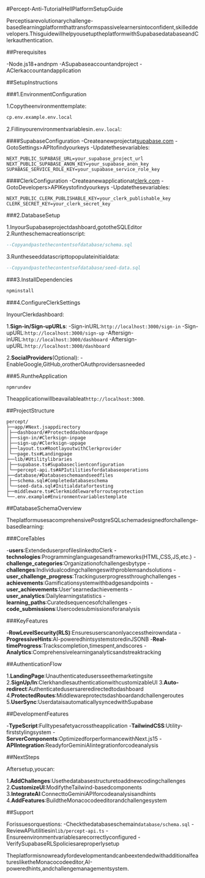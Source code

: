 #Percept-Anti-TutorialHellPlatformSetupGuide

Perceptisarevolutionarychallenge-basedlearningplatformthattransformspassivelearnersintoconfident,skilleddevelopers.ThisguidewillhelpyousetuptheplatformwithSupabasedatabaseandClerkauthentication.

##Prerequisites

-Node.js18+andnpm
-ASupabaseaccountandproject
-AClerkaccountandapplication

##SetupInstructions

###1.EnvironmentConfiguration

1.Copytheenvironmenttemplate:
```bash
cp.env.example.env.local
```

2.Fillinyourenvironmentvariablesin`.env.local`:

####SupabaseConfiguration
-Createanewprojectat[supabase.com](https://supabase.com)
-GotoSettings>APItofindyourkeys
-Updatethesevariables:
```
NEXT_PUBLIC_SUPABASE_URL=your_supabase_project_url
NEXT_PUBLIC_SUPABASE_ANON_KEY=your_supabase_anon_key
SUPABASE_SERVICE_ROLE_KEY=your_supabase_service_role_key
```

####ClerkConfiguration
-Createanewapplicationat[clerk.com](https://clerk.com)
-GotoDevelopers>APIKeystofindyourkeys
-Updatethesevariables:
```
NEXT_PUBLIC_CLERK_PUBLISHABLE_KEY=your_clerk_publishable_key
CLERK_SECRET_KEY=your_clerk_secret_key
```

###2.DatabaseSetup

1.InyourSupabaseprojectdashboard,gototheSQLEditor
2.Runtheschemacreationscript:
```sql
--Copyandpastethecontentsofdatabase/schema.sql
```
3.Runtheseeddatascripttopopulateinitialdata:
```sql
--Copyandpastethecontentsofdatabase/seed-data.sql
```

###3.InstallDependencies

```bash
npminstall
```

###4.ConfigureClerkSettings

InyourClerkdashboard:

1.**Sign-in/Sign-upURLs**:
-Sign-inURL:`http://localhost:3000/sign-in`
-Sign-upURL:`http://localhost:3000/sign-up`
-Aftersign-inURL:`http://localhost:3000/dashboard`
-Aftersign-upURL:`http://localhost:3000/dashboard`

2.**SocialProviders**(Optional):
-EnableGoogle,GitHub,orotherOAuthprovidersasneeded

###5.RuntheApplication

```bash
npmrundev
```

Theapplicationwillbeavailableat`http://localhost:3000`.

##ProjectStructure

```
percept/
├──app/#Next.jsappdirectory
│├──dashboard/#Protecteddashboardpage
│├──sign-in/#Clerksign-inpage
│├──sign-up/#Clerksign-uppage
│├──layout.tsx#RootlayoutwithClerkprovider
│└──page.tsx#Landingpage
├──lib/#Utilitylibraries
│├──supabase.ts#Supabaseclientconfiguration
│└──percept-api.ts#APIutilitiesfordatabaseoperations
├──database/#Databaseschemaandseedfiles
│├──schema.sql#Completedatabaseschema
│└──seed-data.sql#Initialdatafortesting
├──middleware.ts#Clerkmiddlewareforrouteprotection
└──.env.example#Environmentvariablestemplate
```

##DatabaseSchemaOverview

TheplatformusesacomprehensivePostgreSQLschemadesignedforchallenge-basedlearning:

###CoreTables

-**users**:ExtendeduserprofileslinkedtoClerk
-**technologies**:Programminglanguagesandframeworks(HTML,CSS,JS,etc.)
-**challenge_categories**:Organizationofchallengesbytype
-**challenges**:Individualcodingchallengeswithproblemsandsolutions
-**user_challenge_progress**:Trackinguserprogressthroughchallenges
-**achievements**:Gamificationsystemwithbadgesandpoints
-**user_achievements**:User'searnedachievements
-**user_analytics**:Dailylearningstatistics
-**learning_paths**:Curatedsequencesofchallenges
-**code_submissions**:Usercodesubmissionsforanalysis

###KeyFeatures

-**RowLevelSecurity(RLS)**:Ensuresuserscanonlyaccesstheirowndata
-**ProgressiveHints**:AI-poweredhintsystemstoredinJSONB
-**Real-timeProgress**:Trackscompletion,timespent,andscores
-**Analytics**:Comprehensivelearninganalyticsandstreaktracking

##AuthenticationFlow

1.**LandingPage**:Unauthenticatedusersseethemarketingsite
2.**SignUp/In**:ClerkhandlesauthenticationwithcustomizableUI
3.**Auto-redirect**:Authenticatedusersareredirectedtodashboard
4.**ProtectedRoutes**:Middlewareprotectsdashboardandchallengeroutes
5.**UserSync**:UserdataisautomaticallysyncedwithSupabase

##DevelopmentFeatures

-**TypeScript**:Fulltypesafetyacrosstheapplication
-**TailwindCSS**:Utility-firststylingsystem
-**ServerComponents**:OptimizedforperformancewithNext.js15
-**APIIntegration**:ReadyforGeminiAIintegrationforcodeanalysis

##NextSteps

Aftersetup,youcan:

1.**AddChallenges**:Usethedatabasestructuretoaddnewcodingchallenges
2.**CustomizeUI**:ModifytheTailwind-basedcomponents
3.**IntegrateAI**:ConnecttoGeminiAPIforcodeanalysisandhints
4.**AddFeatures**:BuildtheMonacocodeeditorandchallengesystem

##Support

Forissuesorquestions:
-Checkthedatabaseschemain`database/schema.sql`
-ReviewAPIutilitiesin`lib/percept-api.ts`
-Ensureenvironmentvariablesarecorrectlyconfigured
-VerifySupabaseRLSpoliciesareproperlysetup

TheplatformisnowreadyfordevelopmentandcanbeextendedwithadditionalfeaturesliketheMonacocodeeditor,AI-poweredhints,andchallengemanagementsystem.